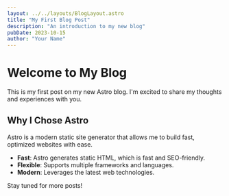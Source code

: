 ```yaml
---
layout: ../../layouts/BlogLayout.astro
title: "My First Blog Post"
description: "An introduction to my new blog"
pubDate: 2023-10-15
author: "Your Name"
---
```


# Welcome to My Blog

This is my first post on my new Astro blog. I'm excited to share my thoughts and experiences with you.

## Why I Chose Astro

Astro is a modern static site generator that allows me to build fast, optimized websites with ease.

- **Fast**: Astro generates static HTML, which is fast and SEO-friendly.
- **Flexible**: Supports multiple frameworks and languages.
- **Modern**: Leverages the latest web technologies.

Stay tuned for more posts!
